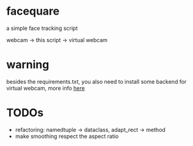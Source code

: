 # facequare
a simple face tracking script

webcam -> this script -> virtual webcam

# warning
besides the requirements.txt, you also need to install some backend for virtual webcam, more info [here](https://pypi.org/project/pyvirtualcam/)

# TODOs
- refactoring: namedtuple -> dataclass, adapt_rect -> method
- make smoothing respect the aspect ratio
